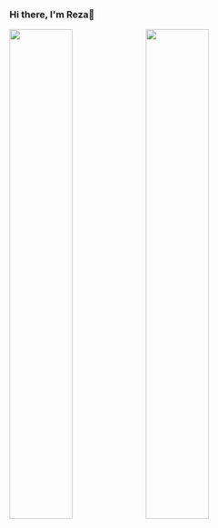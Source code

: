 ### Hi there, I'm Reza👋

<img align ="left" width = "47%" src ="https://github-readme-stats.vercel.app/api?username=Rezaeskandar&show_icons=true&theme=transparent"/>
<img align ="left" width = "47%" src ="[![Top Langs](https://github-readme-stats.vercel.app/api/top-langs/?username=anuraghazra&hide=javascript,html)](https://github.com/anuraghazra/github-readme-stats)"/>



